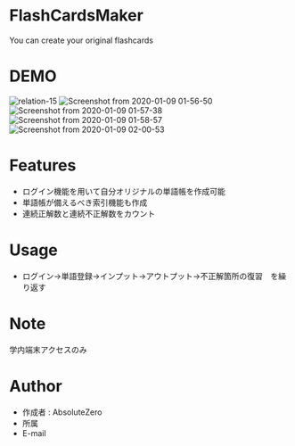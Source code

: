 # FlashCardsMaker

You can create your original flashcards

# DEMO
![relation-15](https://user-images.githubusercontent.com/60470162/73450204-44705280-43a8-11ea-99f0-6d39b39011f0.jpg)
![Screenshot from 2020-01-09 01-56-50](https://user-images.githubusercontent.com/60470162/73450225-5225d800-43a8-11ea-864c-a78dab46467b.png)
![Screenshot from 2020-01-09 01-57-38](https://user-images.githubusercontent.com/60470162/73450229-53570500-43a8-11ea-94ef-df3e6c29513d.png)
![Screenshot from 2020-01-09 01-58-57](https://user-images.githubusercontent.com/60470162/73450243-5a7e1300-43a8-11ea-89ac-96ffce85e4bf.png)
![Screenshot from 2020-01-09 02-00-53](https://user-images.githubusercontent.com/60470162/73450253-61a52100-43a8-11ea-8567-b85cc3377e15.png)

# Features

* ログイン機能を用いて自分オリジナルの単語帳を作成可能
* 単語帳が備えるべき索引機能も作成
* 連続正解数と連続不正解数をカウント

# Usage

* ログイン->単語登録->インプット->アウトプット->不正解箇所の復習　を繰り返す


# Note

学内端末アクセスのみ

# Author

* 作成者 : AbsoluteZero
* 所属  
* E-mail
